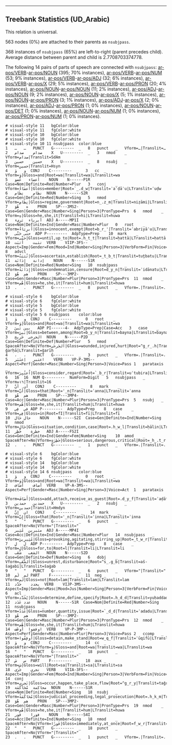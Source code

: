 

--------------------------------------------------------------------------------

## Treebank Statistics (UD_Arabic)

This relation is universal.

563 nodes (0%) are attached to their parents as `nsubjpass`.

368 instances of `nsubjpass` (65%) are left-to-right (parent precedes child).
Average distance between parent and child is 2.7708703374778.

The following 14 pairs of parts of speech are connected with `nsubjpass`: [ar-pos/VERB]()-[ar-pos/NOUN]() (395; 70% instances), [ar-pos/VERB]()-[ar-pos/NUM]() (53; 9% instances), [ar-pos/VERB]()-[ar-pos/ADJ]() (32; 6% instances), [ar-pos/VERB]()-[ar-pos/X]() (29; 5% instances), [ar-pos/VERB]()-[ar-pos/PRON]() (20; 4% instances), [ar-pos/NOUN]()-[ar-pos/NOUN]() (11; 2% instances), [ar-pos/ADJ]()-[ar-pos/NOUN]() (9; 2% instances), [ar-pos/NOUN]()-[ar-pos/X]() (5; 1% instances), [ar-pos/NOUN]()-[ar-pos/PRON]() (3; 1% instances), [ar-pos/ADJ]()-[ar-pos/X]() (2; 0% instances), [ar-pos/ADJ]()-[ar-pos/PRON]() (1; 0% instances), [ar-pos/NOUN]()-[ar-pos/DET]() (1; 0% instances), [ar-pos/NOUN]()-[ar-pos/NUM]() (1; 0% instances), [ar-pos/PRON]()-[ar-pos/NUM]() (1; 0% instances).


~~~ conllu
# visual-style 11	bgColor:blue
# visual-style 11	fgColor:white
# visual-style 10	bgColor:blue
# visual-style 10	fgColor:white
# visual-style 10 11 nsubjpass	color:blue
1	ـ	ـ	PUNCT	G---------	_	8	punct	_	Vform=ـ|Translit=ـ
2	صدام	صدام	X	U---------	_	3	nmod	_	Vform=صدام|Translit=SdAm
3	حسين	حسين	X	U---------	_	8	nsubj	_	Vform=حسين|Translit=Hsyn
4	و	وَ	CONJ	C---------	_	3	cc	_	Vform=وَ|Gloss=and|Root=wa|Translit=wa|LTranslit=wa
5	أعضاء	عُضو	NOUN	N------P1R	Case=Nom|Definite=Red|Number=Plur	3	conj	_	Vform=أَعضَاءُ|Gloss=member|Root=`_.d_w|Translit=ʾaʿḍāʾu|LTranslit=ʿuḍw
6	نظام	نِظَام	NOUN	N------S2R	Case=Gen|Definite=Red|Number=Sing	5	nmod	_	Vform=نِظَامِ|Gloss=regime,government|Root=n_.z_m|Translit=niẓāmi|LTranslit=niẓām
7	ه	هُوَ	PRON	SP---3MS2-	Case=Gen|Gender=Masc|Number=Sing|Person=3|PronType=Prs	6	nmod	_	Vform=هِ|Gloss=he,she,it|Translit=hi|LTranslit=huwa
8	أبرياء	بَرِيء	ADJ	A-----MP1I	Case=Nom|Definite=Ind|Gender=Masc|Number=Plur	0	root	_	Vform=أَبرِيَاءُ|Gloss=innocent,exempt|Root=b_r_'|Translit=ʾabriyāʾu|LTranslit=barīʾ
9	حتى	حَتَّى	ADP	P---------	AdpType=Prep	10	mark	_	Vform=حَتَّى|Gloss=until,up_to|Root=.h_t_t|Translit=ḥattā|LTranslit=ḥattā
10	تثبت	أَثبَت	VERB	VIIP-3FS--	Aspect=Imp|Gender=Fem|Mood=Ind|Number=Sing|Person=3|VerbForm=Fin|Voice=Pass	8	advcl	_	Vform=تُثبَتُ|Gloss=ascertain,establish|Root=_t_b_t|Translit=tuṯbatu|LTranslit=ʾaṯbat
11	إدانة	إِدَانَة	NOUN	N------S1R	Case=Nom|Definite=Red|Number=Sing	10	nsubjpass	_	Vform=إِدَانَةُ|Gloss=condemnation,censure|Root=d_y_n|Translit=ʾidānatu|LTranslit=ʾidānat
12	هم	هُوَ	PRON	SP---3MP2-	Case=Gen|Gender=Masc|Number=Plur|Person=3|PronType=Prs	11	nmod	_	Vform=هُم|Gloss=he,she,it|Translit=hum|LTranslit=huwa
13	.	.	PUNCT	G---------	_	8	punct	_	Vform=.|Translit=.

~~~


~~~ conllu
# visual-style 6	bgColor:blue
# visual-style 6	fgColor:white
# visual-style 5	bgColor:blue
# visual-style 5	fgColor:white
# visual-style 5 6 nsubjpass	color:blue
1	و	وَ	CONJ	C---------	_	0	root	_	Vform=وَ|Gloss=and|Root=wa|Translit=wa|LTranslit=wa
2	بين	بَينَ	ADP	PI------4-	AdpType=Prep|Case=Acc	3	case	_	Vform=بَينَ|Gloss=between,among|Root=b_y_n|Translit=bayna|LTranslit=bayna
3	الجرحى	جَرِيح	NOUN	N------P2D	Case=Gen|Definite=Def|Number=Plur	5	nmod	_	SpaceAfter=No|Vform=اَلجَرحَى|Gloss=wounded,injured,hurt|Root=^g_r_.h|Translit=al-ǧarḥā|LTranslit=ǧarīḥ
4	،	،	PUNCT	G---------	_	3	punct	_	Vform=،|Translit=،
5	اعتبر	اِعتَبَر	VERB	VP-P-3MS--	Aspect=Perf|Gender=Masc|Number=Sing|Person=3|Voice=Pass	1	parataxis	_	Vform=اُعتُبِرَ|Gloss=consider,regard|Root=`_b_r|Translit=uʿtubira|LTranslit=iʿtabar
6	16	16	NUM	Q---------	NumForm=Digit	5	nsubjpass	_	Vform=١٦|Translit=16
7	أن	أَنَّ	CONJ	C---------	_	8	mark	_	Vform=أَنَّ|Gloss=that|Root='_n|Translit=ʾanna|LTranslit=ʾanna
8	هم	هُوَ	PRON	SP---3MP4-	Case=Acc|Gender=Masc|Number=Plur|Person=3|PronType=Prs	5	nsubj	_	Vform=هُم|Gloss=he,she,it|Translit=hum|LTranslit=huwa
9	في	فِي	ADP	P---------	AdpType=Prep	8	case	_	Vform=فِي|Gloss=in|Root=fI|Translit=fī|LTranslit=fī
10	حال	حَال	NOUN	N------S2I	Case=Gen|Definite=Ind|Number=Sing	8	nmod	_	Vform=حَالٍ|Gloss=situation,condition,case|Root=.h_w_l|Translit=ḥālin|LTranslit=ḥāl
11	خطرة	خَطِر	ADJ	A-----FS2I	Case=Gen|Definite=Ind|Gender=Fem|Number=Sing	10	amod	_	SpaceAfter=No|Vform=خَطِرَةٍ|Gloss=serious,dangerous,critical|Root=_h_.t_r|Translit=ḫaṭiratin|LTranslit=ḫaṭir
12	.	.	PUNCT	G---------	_	1	punct	_	Vform=.|Translit=.

~~~


~~~ conllu
# visual-style 6	bgColor:blue
# visual-style 6	fgColor:white
# visual-style 14	bgColor:blue
# visual-style 14	fgColor:white
# visual-style 14 6 nsubjpass	color:blue
1	و	وَ	CONJ	C---------	_	0	root	_	Vform=وَ|Gloss=and|Root=wa|Translit=wa|LTranslit=wa
2	أضاف	أَضَاف	VERB	VP-A-3MS--	Aspect=Perf|Gender=Masc|Number=Sing|Person=3|Voice=Act	1	parataxis	_	Vform=أَضَافَ|Gloss=add,attach,receive_as_guest|Root=.d_y_f|Translit=ʾaḍāfa|LTranslit=ʾaḍāf
3	حمدين	حمدين	X	U---------	_	2	nsubj	_	Vform=حمدين|Translit=Hmdyn
4	ان	إِنَّ	CONJ	C---------	_	14	mark	_	Vform=إِنَّ|Gloss=that|Root='_n|Translit=ʾinna|LTranslit=ʾinna
5	"	"	PUNCT	G---------	_	6	punct	_	SpaceAfter=No|Vform="|Translit="
6	مثيرين	مُثِير	ADJ	A-----MP4I	Case=Acc|Definite=Ind|Gender=Masc|Number=Plur	14	nsubjpass	_	Vform=مُثِيرِينَ|Gloss=provoking,agitating,stirring_up|Root=_t_w_r|Translit=muṯīrīna|LTranslit=muṯīr
7	ل	لِ	ADP	P---------	AdpType=Prep	8	case	_	Vform=لِ|Gloss=for,to|Root=l|Translit=li|LTranslit=li
8	الشغب	شَغَب	NOUN	N------S2D	Case=Gen|Definite=Def|Number=Sing	6	dobj	_	Vform=اَلشَّغَبِ|Gloss=unrest,disturbance|Root=^s_.g_b|Translit=aš-šaġabi|LTranslit=šaġab
9	"	"	PUNCT	G---------	_	6	punct	_	Vform="|Translit="
10	لم	لَم	PART	F---------	_	11	neg	_	Vform=لَم|Gloss=not|Root=lam|Translit=lam|LTranslit=lam
11	يحدد	حَدَّد	VERB	VIJP-3MS--	Aspect=Imp|Gender=Masc|Mood=Jus|Number=Sing|Person=3|VerbForm=Fin|Voice=Pass	6	acl	_	Vform=يُحَدَّد|Gloss=determine,define,specify|Root=.h_d_d|Translit=yuḥaddad|LTranslit=ḥaddad
12	عدد	عَدَد	NOUN	N------S1R	Case=Nom|Definite=Red|Number=Sing	11	nsubjpass	_	Vform=عَدَدُ|Gloss=number,quantity,issue|Root=`_d_d|Translit=ʿadadu|LTranslit=ʿadad
13	هم	هُوَ	PRON	SP---3MP2-	Case=Gen|Gender=Masc|Number=Plur|Person=3|PronType=Prs	12	nmod	_	Vform=هُم|Gloss=he,she,it|Translit=hum|LTranslit=huwa
14	اوقفوا	أَوقَف	VERB	VP-P-3MP--	Aspect=Perf|Gender=Masc|Number=Plur|Person=3|Voice=Pass	2	ccomp	_	Vform=أُوقِفُوا|Gloss=detain,make_stand|Root=w_q_f|Translit=ʾūqifū|LTranslit=ʾawqaf
15	و	وَ	CONJ	C---------	_	14	cc	_	SpaceAfter=No|Vform=وَ|Gloss=and|Root=wa|Translit=wa|LTranslit=wa
16	"	"	PUNCT	G---------	_	18	punct	_	SpaceAfter=No|Vform="|Translit="
17	س	سَ	PART	F---------	_	18	aux	_	Vform=سَ|Gloss=will|Root=sa|Translit=sa|LTranslit=sa
18	تجري	جَرَى	VERB	VIIA-3FS--	Aspect=Imp|Gender=Fem|Mood=Ind|Number=Sing|Person=3|VerbForm=Fin|Voice=Act	14	conj	_	Vform=تَجرِي|Gloss=occur,happen,take_place,flow|Root=^g_r_y|Translit=taǧrī|LTranslit=ǧarā
19	محاكمة	مُحَاكَمَة	NOUN	N------S1R	Case=Nom|Definite=Red|Number=Sing	18	nsubj	_	Vform=مُحَاكَمَةُ|Gloss=judicial_proceeding,legal_prosecution|Root=.h_k_m|Translit=muḥākamatu|LTranslit=muḥākamat
20	هم	هُوَ	PRON	SP---3MP2-	Case=Gen|Gender=Masc|Number=Plur|Person=3|PronType=Prs	19	nmod	_	Vform=هُم|Gloss=he,she,it|Translit=hum|LTranslit=huwa
21	فورا	فَور	NOUN	N------S4I	Case=Acc|Definite=Ind|Number=Sing	18	nmod	_	SpaceAfter=No|Vform=فَورًا|Gloss=immediately,at_once|Root=f_w_r|Translit=fawran|LTranslit=fawr
22	"	"	PUNCT	G---------	_	18	punct	_	SpaceAfter=No|Vform="|Translit="
23	.	.	PUNCT	G---------	_	1	punct	_	Vform=.|Translit=.

~~~



